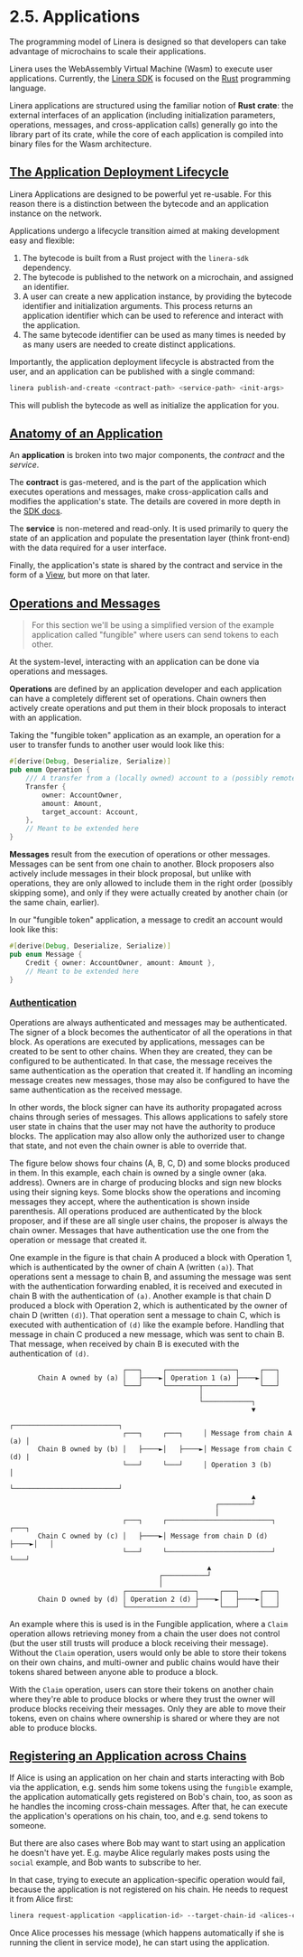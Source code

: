 # 2.5. Applications

The programming model of Linera is designed so that developers can take advantage of microchains to scale their applications.

Linera uses the WebAssembly Virtual Machine (Wasm) to execute user applications. Currently, the [Linera SDK](https://linera-dev.respeer.ai/#/v1/en_US/sdk) is focused on the [Rust](https://www.rust-lang.org/) programming language.

Linera applications are structured using the familiar notion of **Rust crate**: the external interfaces of an application (including initialization parameters, operations, messages, and cross-application calls) generally go into the library part of its crate, while the core of each application is compiled into binary files for the Wasm architecture.

## [The Application Deployment Lifecycle](https://linera-dev.respeer.ai/#/v1/en_US/core_concepts/applications?id=the-application-deployment-lifecycle)

Linera Applications are designed to be powerful yet re-usable. For this reason there is a distinction between the bytecode and an application instance on the network.

Applications undergo a lifecycle transition aimed at making development easy and flexible:

1. The bytecode is built from a Rust project with the `linera-sdk` dependency.
2. The bytecode is published to the network on a microchain, and assigned an identifier.
3. A user can create a new application instance, by providing the bytecode identifier and initialization arguments. This process returns an application identifier which can be used to reference and interact with the application.
4. The same bytecode identifier can be used as many times is needed by as many users are needed to create distinct applications.

Importantly, the application deployment lifecycle is abstracted from the user, and an application can be published with a single command:

```bash
linera publish-and-create <contract-path> <service-path> <init-args>
```

This will publish the bytecode as well as initialize the application for you.

## [Anatomy of an Application](https://linera-dev.respeer.ai/#/v1/en_US/core_concepts/applications?id=anatomy-of-an-application)

An **application** is broken into two major components, the *contract* and the *service*.

The **contract** is gas-metered, and is the part of the application which executes operations and messages, make cross-application calls and modifies the application's state. The details are covered in more depth in the [SDK docs](https://linera-dev.respeer.ai/#/v1/en_US/sdk).

The **service** is non-metered and read-only. It is used primarily to query the state of an application and populate the presentation layer (think front-end) with the data required for a user interface.

Finally, the application's state is shared by the contract and service in the form of a [View](https://linera-dev.respeer.ai/#/v1/en_US/advanced_topics/views), but more on that later.

## [Operations and Messages](https://linera-dev.respeer.ai/#/v1/en_US/core_concepts/applications?id=operations-and-messages)

> For this section we'll be using a simplified version of the example application called "fungible" where users can send tokens to each other.

At the system-level, interacting with an application can be done via operations and messages.

**Operations** are defined by an application developer and each application can have a completely different set of operations. Chain owners then actively create operations and put them in their block proposals to interact with an application.

Taking the "fungible token" application as an example, an operation for a user to transfer funds to another user would look like this:

```rust
#[derive(Debug, Deserialize, Serialize)]
pub enum Operation {
    /// A transfer from a (locally owned) account to a (possibly remote) account.
    Transfer {
        owner: AccountOwner,
        amount: Amount,
        target_account: Account,
    },
    // Meant to be extended here
}
```

**Messages** result from the execution of operations or other messages. Messages can be sent from one chain to another. Block proposers also actively include messages in their block proposal, but unlike with operations, they are only allowed to include them in the right order (possibly skipping some), and only if they were actually created by another chain (or the same chain, earlier).

In our "fungible token" application, a message to credit an account would look like this:

```rust
#[derive(Debug, Deserialize, Serialize)]
pub enum Message {
    Credit { owner: AccountOwner, amount: Amount },
    // Meant to be extended here
}
```

### [Authentication](https://linera-dev.respeer.ai/#/v1/en_US/core_concepts/applications?id=authentication)

Operations are always authenticated and messages may be authenticated. The signer of a block becomes the authenticator of all the operations in that block. As operations are executed by applications, messages can be created to be sent to other chains. When they are created, they can be configured to be authenticated. In that case, the message receives the same authentication as the operation that created it. If handling an incoming message creates new messages, those may also be configured to have the same authentication as the received message.

In other words, the block signer can have its authority propagated across chains through series of messages. This allows applications to safely store user state in chains that the user may not have the authority to produce blocks. The application may also allow only the authorized user to change that state, and not even the chain owner is able to override that.

The figure below shows four chains (A, B, C, D) and some blocks produced in them. In this example, each chain is owned by a single owner (aka. address). Owners are in charge of producing blocks and sign new blocks using their signing keys. Some blocks show the operations and incoming messages they accept, where the authentication is shown inside parenthesis. All operations produced are authenticated by the block proposer, and if these are all single user chains, the proposer is always the chain owner. Messages that have authentication use the one from the operation or message that created it.

One example in the figure is that chain A produced a block with Operation 1, which is authenticated by the owner of chain A (written `(a)`). That operations sent a message to chain B, and assuming the message was sent with the authentication forwarding enabled, it is received and executed in chain B with the authentication of `(a)`. Another example is that chain D produced a block with Operation 2, which is authenticated by the owner of chain D (written `(d)`). That operation sent a message to chain C, which is executed with authentication of `(d)` like the example before. Handling that message in chain C produced a new message, which was sent to chain B. That message, when received by chain B is executed with the authentication of `(d)`.

```ignore
                            ┌───┐     ┌─────────────────┐     ┌───┐
       Chain A owned by (a) │   ├────►│ Operation 1 (a) ├────►│   │
                            └───┘     └────────┬────────┘     └───┘
                                               │
                                               └────────────┐
                                                            ▼
                                                ┌──────────────────────────┐
                            ┌───┐     ┌───┐     │ Message from chain A (a) │
       Chain B owned by (b) │   ├────►│   ├────►│ Message from chain C (d) |
                            └───┘     └───┘     │ Operation 3 (b)          │
                                                └──────────────────────────┘
                                                            ▲
                                                   ┌────────┘
                                                   │
                            ┌───┐     ┌──────────────────────────┐     ┌───┐
       Chain C owned by (c) │   ├────►│ Message from chain D (d) ├────►│   │
                            └───┘     └──────────────────────────┘     └───┘
                                                 ▲
                                     ┌───────────┘
                                     │
                            ┌─────────────────┐     ┌───┐     ┌───┐
       Chain D owned by (d) │ Operation 2 (d) ├────►│   ├────►│   │
                            └─────────────────┘     └───┘     └───┘
```

An example where this is used is in the Fungible application, where a `Claim` operation allows retrieving money from a chain the user does not control (but the user still trusts will produce a block receiving their message). Without the `Claim` operation, users would only be able to store their tokens on their own chains, and multi-owner and public chains would have their tokens shared between anyone able to produce a block.

With the `Claim` operation, users can store their tokens on another chain where they're able to produce blocks or where they trust the owner will produce blocks receiving their messages. Only they are able to move their tokens, even on chains where ownership is shared or where they are not able to produce blocks.

## [Registering an Application across Chains](https://linera-dev.respeer.ai/#/v1/en_US/core_concepts/applications?id=registering-an-application-across-chains)

If Alice is using an application on her chain and starts interacting with Bob via the application, e.g. sends him some tokens using the `fungible` example, the application automatically gets registered on Bob's chain, too, as soon as he handles the incoming cross-chain messages. After that, he can execute the application's operations on his chain, too, and e.g. send tokens to someone.

But there are also cases where Bob may want to start using an application he doesn't have yet. E.g. maybe Alice regularly makes posts using the `social` example, and Bob wants to subscribe to her.

In that case, trying to execute an application-specific operation would fail, because the application is not registered on his chain. He needs to request it from Alice first:

```bash
linera request-application <application-id> --target-chain-id <alices-chain-id>
```

Once Alice processes his message (which happens automatically if she is running the client in service mode), he can start using the application.

